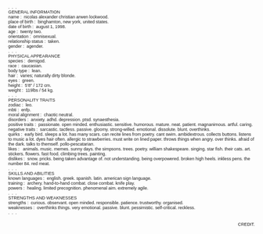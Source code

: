<span style="font-family:arial; font-size:15px; text-align:left"><span style="font-size:8pt"><sub><sup style="font-size:1em">.&nbsp; .&nbsp; .<br />
GENERAL INFORMATION<br />
name :&nbsp; nicolas alexander christian arwen lockwood.<br />
place of birth :&nbsp; binghamton, new york, united states.<br />
date of birth :&nbsp; august 1, 1998.<br />
age :&nbsp; twenty two.<br />
orientation :&nbsp; omnisexual.<br />
relationship status :&nbsp; taken.<br />
gender :&nbsp; agender.<br />
.&nbsp; .&nbsp; .<br />
PHYSICAL APPEARANCE<br />
species :&nbsp; demigod.<br />
race :&nbsp; caucasian.<br />
body type :&nbsp; lean.<br />
hair :&nbsp; varies; naturally dirty blonde.<br />
eyes :&nbsp; green.<br />
height :&nbsp; 5&#39;8&quot; / 172 cm.<br />
weight :&nbsp; 119lbs / 54 kg.<br />
.&nbsp; .&nbsp; .<br />
PERSONALITY TRAITS<br />
zodiac :&nbsp; leo.<br />
mbti :&nbsp; enfp.<br />
moral alignment :&nbsp; chaotic neutral.<br />
disorders :&nbsp; anxiety. adhd. depression. ptsd. synaesthesia.<br />
positive traits :&nbsp;&nbsp;passionate. open minded. enthusiastic. sensitive. humorous. mature. neat. patient. magnanimous. artful. caring.<br />
negative traits :&nbsp;&nbsp;sarcastic. tactless. passive. gloomy. strong-willed. emotional. dissolute. blunt. overthinks.<br />
quirks :&nbsp;&nbsp;early bird. sleeps a lot. has many scars. can recite lines from poetry. cant swim. ambidextrous. collects buttons. listens to music a lot. dyes hair often. allergic to strawberries. must write on lined paper. throws things when angry. over thinks. afraid of the dark. talks to themself. pollo-pescatarian.<br />
likes :&nbsp;&nbsp; animals. music. memes. sunny days. the simpsons. trees. poetry. william shakespeare. singing. star fish. their cats. art. stickers. flowers. fast food. climbing trees. painting.<br />
dislikes :&nbsp;&nbsp;snow. pricks. being taken advantage of. not understanding. being overpowered. broken high heels. inkless pens. the number 84. red meat.<br />
.&nbsp; .&nbsp; .<br />
SKILLS AND ABILITIES<br />
known languages :&nbsp; english. greek. spanish. latin. american sign language.<br />
training :&nbsp; archery. hand-to-hand combat. close combat. knife play.<br />
powers :&nbsp; healing. limited precognition. phenomenal aim. extremely agile.<br />
.&nbsp; .&nbsp; .<br />
STRENGTHS AND WEAKNESSES<br />
strengths :&nbsp; curious. observant. open minded. responsible. patience. trustworthy. organised.<br />
weaknesses :&nbsp; overthinks things. very emotional. passive. blunt. pessimistic. self-critical. reckless.<br />
.&nbsp; .&nbsp; .</sup></sub></span></span>
<div style="font-size:15px; text-align:right"><span style="font-family:arial"><span style="font-size:8pt"><sub><sup style="font-size:1em"><a href="https://www.quotev.com/kleenexbox" style="text-decoration:none">CREDIT</a>.</sup></sub></span></span></div>
